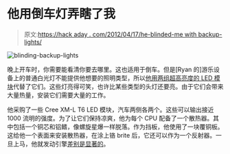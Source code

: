 # 他用倒车灯弄瞎了我

> 原文:[https://hack aday . com/2012/04/17/he-blinded-me with backup-lights/](https://hackaday.com/2012/04/17/he-blinded-me-with-backup-lights/)

![](../Images/872b7ec7c4167538d62b12726cfec315.png "blinding-backup-lights")

晚上开车时，你需要能看清你要去哪里。这也适用于倒车。但是[Ryan 的]游乐设备上的普通白光灯不能提供他想要的照明类型，所以[他用两组超高亮度的 LED 模块](http://www.hidplanet.com/forums/showthread.php?40209-high-power-led-reverse-lamp-build)代替了它们。这些灯亮得可笑，也许比某些类型的头灯还要亮。由于它们会带来大量热量，安装它们需要大量的工作。

他采购了一些 Cree XM-L T6 LED 模块，汽车两侧各两个。这些可以输出接近 1000 流明的强度。为了让它们保持凉爽，他为每个 CPU 配备了一个散热器。其中包括一个铜芯和铝鳍，像螺旋星爆一样脱落。作为挡板，他使用了一块覆铜板。这给他一个表面来安装散热器，在涂上铬 brite 后，它还可以作为一个反射器。一旦上马，他就发动引擎[差别是显著的](http://www.hidplanet.com/forums/showthread.php?40209-high-power-led-reverse-lamp-build&p=421504&viewfull=1#post421504)。